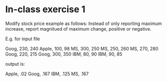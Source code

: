 # In-class exercise 1

Modify stock price example as follows:  Instead of only reporting maximum increase, report
magnitued of maximum change, positive or negative.

E.g. for input file

Goog, 230, 240
Apple, 100, 98
MS, 300, 250
MS, 250, 260
MS, 270, 280
Goog, 220, 215
Goog, 300, 350
IBM, 80, 90
IBM, 90, 85

output is:

Apple, .02
Goog, .167
IBM, .125
MS, .167
